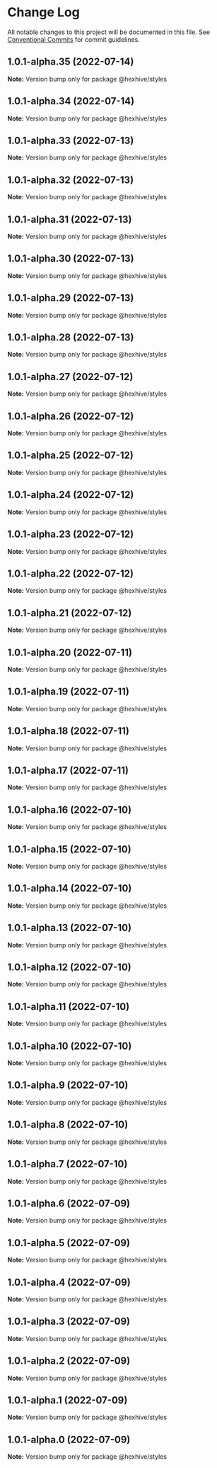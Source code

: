 # Change Log

All notable changes to this project will be documented in this file.
See [Conventional Commits](https://conventionalcommits.org) for commit guidelines.

## 1.0.1-alpha.35 (2022-07-14)

**Note:** Version bump only for package @hexhive/styles





## 1.0.1-alpha.34 (2022-07-14)

**Note:** Version bump only for package @hexhive/styles





## 1.0.1-alpha.33 (2022-07-13)

**Note:** Version bump only for package @hexhive/styles





## 1.0.1-alpha.32 (2022-07-13)

**Note:** Version bump only for package @hexhive/styles





## 1.0.1-alpha.31 (2022-07-13)

**Note:** Version bump only for package @hexhive/styles





## 1.0.1-alpha.30 (2022-07-13)

**Note:** Version bump only for package @hexhive/styles





## 1.0.1-alpha.29 (2022-07-13)

**Note:** Version bump only for package @hexhive/styles





## 1.0.1-alpha.28 (2022-07-13)

**Note:** Version bump only for package @hexhive/styles





## 1.0.1-alpha.27 (2022-07-12)

**Note:** Version bump only for package @hexhive/styles





## 1.0.1-alpha.26 (2022-07-12)

**Note:** Version bump only for package @hexhive/styles





## 1.0.1-alpha.25 (2022-07-12)

**Note:** Version bump only for package @hexhive/styles





## 1.0.1-alpha.24 (2022-07-12)

**Note:** Version bump only for package @hexhive/styles





## 1.0.1-alpha.23 (2022-07-12)

**Note:** Version bump only for package @hexhive/styles





## 1.0.1-alpha.22 (2022-07-12)

**Note:** Version bump only for package @hexhive/styles





## 1.0.1-alpha.21 (2022-07-12)

**Note:** Version bump only for package @hexhive/styles





## 1.0.1-alpha.20 (2022-07-11)

**Note:** Version bump only for package @hexhive/styles





## 1.0.1-alpha.19 (2022-07-11)

**Note:** Version bump only for package @hexhive/styles





## 1.0.1-alpha.18 (2022-07-11)

**Note:** Version bump only for package @hexhive/styles





## 1.0.1-alpha.17 (2022-07-11)

**Note:** Version bump only for package @hexhive/styles





## 1.0.1-alpha.16 (2022-07-10)

**Note:** Version bump only for package @hexhive/styles





## 1.0.1-alpha.15 (2022-07-10)

**Note:** Version bump only for package @hexhive/styles





## 1.0.1-alpha.14 (2022-07-10)

**Note:** Version bump only for package @hexhive/styles





## 1.0.1-alpha.13 (2022-07-10)

**Note:** Version bump only for package @hexhive/styles





## 1.0.1-alpha.12 (2022-07-10)

**Note:** Version bump only for package @hexhive/styles





## 1.0.1-alpha.11 (2022-07-10)

**Note:** Version bump only for package @hexhive/styles





## 1.0.1-alpha.10 (2022-07-10)

**Note:** Version bump only for package @hexhive/styles





## 1.0.1-alpha.9 (2022-07-10)

**Note:** Version bump only for package @hexhive/styles





## 1.0.1-alpha.8 (2022-07-10)

**Note:** Version bump only for package @hexhive/styles





## 1.0.1-alpha.7 (2022-07-10)

**Note:** Version bump only for package @hexhive/styles





## 1.0.1-alpha.6 (2022-07-09)

**Note:** Version bump only for package @hexhive/styles





## 1.0.1-alpha.5 (2022-07-09)

**Note:** Version bump only for package @hexhive/styles





## 1.0.1-alpha.4 (2022-07-09)

**Note:** Version bump only for package @hexhive/styles





## 1.0.1-alpha.3 (2022-07-09)

**Note:** Version bump only for package @hexhive/styles





## 1.0.1-alpha.2 (2022-07-09)

**Note:** Version bump only for package @hexhive/styles





## 1.0.1-alpha.1 (2022-07-09)

**Note:** Version bump only for package @hexhive/styles





## 1.0.1-alpha.0 (2022-07-09)

**Note:** Version bump only for package @hexhive/styles
